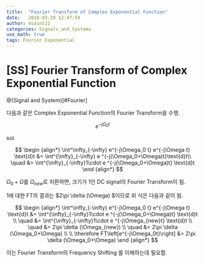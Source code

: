 ```yaml
---
title:  "Fourier Transform of Complex Exponential Function"
date:   2018-03-28 12:47:59
author: dsaint31
categories: Signals_and_Systems
use_math: true
tags: Fourier Exponential
---
```


# [SS] Fourier Transform of Complex Exponential Function
@(Signal and System)[#Fourier]

다음과 같은 Complex Exponential Function의 Fourier Transform을 수행.

$$ e^{-j\Omega_0t}  $$

sol.

$$ \begin {align*}
\int^\infty_{-\infty} e^{-j\Omega_0 t} e^{-j\Omega t} \text{d}t &= \int^{\infty}_{-\infty} e ^{-j(\Omega_0+\Omega)t}\text{d}t\\
\quad &= \int^{\infty}_{-\infty}1\cdot e ^{-j(\Omega_0+\Omega)t} \text{d}t
\end {align*} $$

$\Omega_0+\Omega$를 $\Omega_{new}$로 치환하면, 크기가 1인 DC signal의 Fourier Transform이 됨.

1에 대한 FT의 결과는 $2\pi \delta (\Omega) $이므로 위 식은 다음과 같이 됨.

$$ \begin {align*}
\int^\infty_{-\infty} e^{-j\Omega_0 t} e^{-j\Omega t} \text{d}t &= \int^{\infty}_{-\infty}1\cdot e ^{-j(\Omega_0+\Omega)t} \text{d}t \\
\quad &= \int^{\infty}_{-\infty}1\cdot e ^{-j\Omega_{new}t} \text{d}t \\
\quad &= 2\pi \delta (\Omega_{new}) \\
\quad &= 2\pi \delta (\Omega_0+\Omega) \\
\\
\therefore FT\left[e^{-j\Omega_0t}\right] &= 2\pi \delta (\Omega_0+\Omega)
\end {align*} $$

이는 Fourier Transform의 Frequency Shifting 를 이해하는데 필요함.
